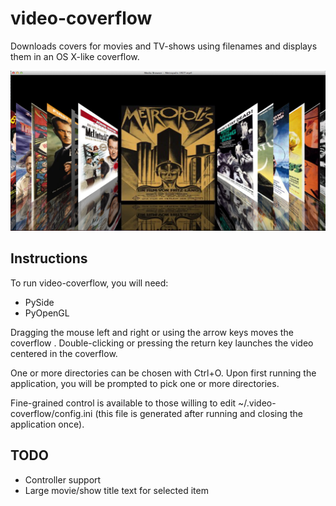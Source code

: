 video-coverflow
===============

Downloads covers for movies and TV-shows using filenames and displays them in an OS X-like coverflow.

![video-coverflow screenshot](https://raw.githubusercontent.com/parsiad/video-coverflow/gh-pages/screenshot.png "Screenshot")

Instructions
------------

To run video-coverflow, you will need:

* PySide
* PyOpenGL

Dragging the mouse left and right or using the arrow keys moves the coverflow . Double-clicking or pressing the return key launches the video centered in the coverflow.

One or more directories can be chosen with Ctrl+O. Upon first running the application, you will be prompted to pick one or more directories.

Fine-grained control is available to those willing to edit ~/.video-coverflow/config.ini (this file is generated after running and closing the application once).

TODO
----

- Controller support
- Large movie/show title text for selected item
